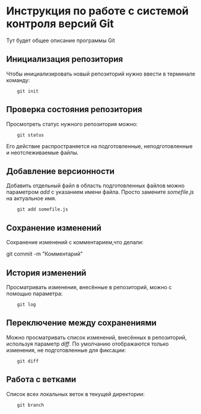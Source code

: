 # Инструкция по работе с системой контроля версий Git

Тут будет общее описание программы Git

## Инициализация репозитория

Чтобы инициализировать новый репозиторий нужно ввести в терминале команду:

        git init

## Проверка состояния репозитория

Просмотреть статус нужного репозитория можно:

        git status

Его действие распространяется на подготовленные, неподготовленные и неотслеживаемые файлы.

## Добавление версионности

Добавить отдельный файл в область подготовленных файлов можно параметром *add* с указанием имени файла. Просто замените *somefile.js* на актуальное имя.

        git add somefile.js


## Сохранение изменений

Сохранение изменений с комментарием,что делали:

git commit -m "Комментарий"       

## История изменений

Просматривать изменения, внесённые в репозиторий, можно с помощью параметра:

        git log

## Переключение между сохранениями

Можно просматривать список изменений, внесённых в репозиторий, используя параметр *diff*. По умолчанию отображаются только изменения, не подготовленные для фиксации:

        git diff


## Работа с ветками

Список всех локальных веток в текущей директории:

        git branch

